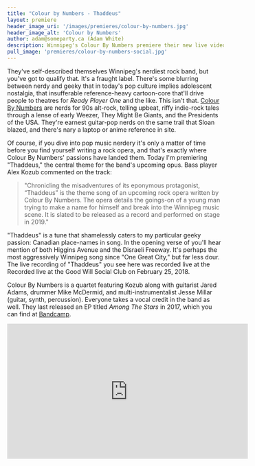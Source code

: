 ```yaml
---
title: "Colour by Numbers - Thaddeus"
layout: premiere
header_image_uri: '/images/premieres/colour-by-numbers.jpg'
header_image_alt: 'Colour by Numbers'
author: adam@someparty.ca (Adam White)
description: Winnipeg's Colour By Numbers premiere their new live video for "Thaddeus," the theme to their upcoming rock opera
pull_image: 'premieres/colour-by-numbers-social.jpg'
---
```


They've self-described themselves Winnipeg's nerdiest rock band, but you've got to qualify that. It's a fraught label. There's some blurring between nerdy and geeky that in today's pop culture implies adolescent nostalgia, that insufferable reference-heavy cartoon-core that'll drive people to theatres for *Ready Player One* and the like. This isn't that. [Colour By Numbers](http://www.colourbynumbers.ca/) are nerds for 90s alt-rock, telling upbeat, riffy indie-rock tales through a lense of early Weezer, They Might Be Giants, and the Presidents of the USA. They're earnest guitar-pop nerds on the same trail that Sloan blazed, and there's nary a laptop or anime reference in site.

Of course, if you dive into pop music nerdery it's only a matter of time before you find yourself writing a rock opera, and that's exactly where Colour By Numbers' passions have landed them. Today I'm premiering "Thaddeus," the central theme for the band's upcoming opus. Bass player Alex Kozub commented on the track:

> "Chronicling the misadventures of its eponymous protagonist, “Thaddeus” is the theme song of an upcoming rock opera written by Colour By Numbers. The opera details the goings-on of a young man trying to make a name for himself and break into the Winnipeg music scene. It is slated to be released as a record and performed on stage in 2019."

"Thaddeus" is a tune that shamelessly caters to my particular geeky passion: Canadian place-names in song. In the opening verse of you'll hear mention of both Higgins Avenue and the Disraeli Freeway. It's perhaps the most aggressively Winnipeg song since "One Great City," but far less dour. The live recording of "Thaddeus" you see here was recorded live at the Recorded live at the Good Will Social Club on February 25, 2018.

Colour By Numbers is a quartet featuring Kozub along with guitarist Jared Adams, drummer Mike McDermid, and multi-instrumentalist Jesse Millar (guitar, synth, percussion). Everyone takes a vocal credit in the band as well. They last released an EP titled *Among The Stars* in 2017, which you can find at [Bandcamp](http://colourbynumbers.bandcamp.com).

<iframe width="560" height="315" src="https://www.youtube.com/embed/gvl-yjZSSBM" frameborder="0" allow="autoplay; encrypted-media" allowfullscreen></iframe>
